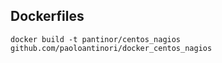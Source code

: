 Dockerfiles
-----------

    docker build -t pantinor/centos_nagios github.com/paoloantinori/docker_centos_nagios
